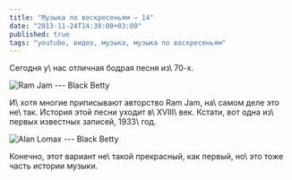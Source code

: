 ```yaml
---
title: "Музыка по воскресеньям — 14"
date: "2013-11-24T14:30:00+03:00"
published: true
tags: "youtube, видео, музыка, музыка по воскресеньям"
---
```


Сегодня у\ нас отличная бодрая песня из\ 70-х. 

![Ram Jam --- Black Betty](http://www.youtube.com/watch?v=V0OFF3q4Pxk)

И\ хотя многие приписывают авторство Ram Jam, на\ самом деле это не\ так. История этой песни уходит в\ XVIII\ век.
Кстати, вот одна из\ первых известных записей, 1933\ год.

![Alan Lomax --- Black Betty](http://www.youtube.com/watch?v=6AzJLFSIUxU)

Конечно, этот вариант не\ такой прекрасный, как первый, но\ это тоже часть истории музыки.
